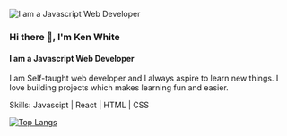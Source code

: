 ![I am a Javascript Web Developer](https://user-images.githubusercontent.com/68158625/109462913-3e4e1900-7a75-11eb-8f83-d96e26864ed3.jpg)
### Hi there 👋, I'm Ken White
#### I am a Javascript Web Developer

I am Self-taught web developer and I always aspire to learn new things. I love building projects which makes learning fun and easier. 

Skills: Javascipt | React | HTML | CSS

[![Top Langs](https://github-readme-stats.vercel.app/api/top-langs/?username=KenWhite02&layout=compact&theme=radical)](https://github.com/anuraghazra/github-readme-stats)
